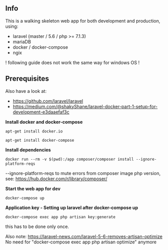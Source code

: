 ## Info
This is a walking skeleton web app for both development and production,
using:
- laravel (master / 5.6 / php >= 7.1.3)
- mariaDB
- docker / docker-compose
- ngix

! following guide does not work the same way for windows OS !

## Prerequisites
Also have a look at:
- https://github.com/laravel/laravel
- https://medium.com/@shakyShane/laravel-docker-part-1-setup-for-development-e3daaefaf3c

**Install docker and docker-compose**

```
apt-get install docker.io
```

```
apt-get install docker-compose
```

**Install dependencies**

```
docker run --rm -v $(pwd):/app composer/composer install --ignore-platform-reqs

```
--ignore-platform-reqs to mute errors from composer image php version, see: https://hub.docker.com/r/library/composer/

**Start the web app for dev**
 
 ```
docker-compose up

```

**Application key - Setting up laravel after docker-compose up**
 ```
docker-compose exec app php artisan key:generate

```
this has to be done only once. 

Also note: 
https://laravel-news.com/laravel-5-6-removes-artisan-optimize
No need for "docker-compose exec app php artisan optimize" anymore


